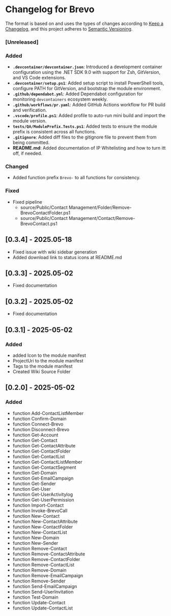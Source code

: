 # Changelog for Brevo

The format is based on and uses the types of changes according to [Keep a Changelog](https://keepachangelog.com/en/1.0.0/),
and this project adheres to [Semantic Versioning](https://semver.org/spec/v2.0.0.html).

### [Unreleased]

### Added
- **`.devcontainer/devcontainer.json`**: Introduced a development container configuration using the .NET SDK 9.0 with support for Zsh, GitVersion, and VS Code extensions.
- **`.devcontainer/setup.ps1`**: Added setup script to install PowerShell tools, configure PATH for GitVersion, and bootstrap the module environment.
- **`.github/dependabot.yml`**: Added Dependabot configuration for monitoring `devcontainers` ecosystem weekly.
- **`.github/workflows/pr.yaml`**: Added GitHub Actions workflow for PR build and verification.
- **`.vscode/profile.ps1`**: Added profile to auto-run mini build and import the module version.
- **`tests/QA/ModulePrefix.Tests.ps1`**: Added tests to ensure the module prefix is consistent across all functions.
- **`.gitignore`**: Added diff files to the gitignore file to prevent them from being committed.
- **README.md**: Added documentation of IP Whitelisting and how to turn itt off, if needed.

### Changed

- Added function prefix `Brevo-` to all functions for consistency.

### Fixed

- Fixed pipeline
  - source/Public/Contact Management/Folder/Remove-BrevoContactFolder.ps1
  - source/Public/Contact Management/Contact/Remove-BrevoContact.ps1


## [0.3.4] - 2025.05-18

- Fixed issue with wiki sidebar generation
- Added download link to status icons at README.md

## [0.3.3] - 2025.05-02

- Fixed documentation

## [0.3.2] - 2025.05-02

- Fixed documentation

## [0.3.1] - 2025-05-02

### Added

- added Icon to the module manifest
- ProjectUri to the module manifest
- Tags to the module manifest
- Created Wiki Source Folder

## [0.2.0] - 2025-05-02

### Added

- function Add-ContactListMember
- function Confirm-Domain
- function Connect-Brevo
- function Disconnect-Brevo
- function Get-Account
- function Get-Contact
- function Get-ContactAttribute
- function Get-ContactFolder
- function Get-ContactList
- function Get-ContactListMember
- function Get-ContactSegment
- function Get-Domain
- function Get-EmailCampaign
- function Get-Sender
- function Get-User
- function Get-UserActivitylog
- function Get-UserPermission
- function Import-Contact
- function Invoke-BrevoCall
- function New-Contact
- function New-ContactAttribute
- function New-ContactFolder
- function New-ContactList
- function New-Domain
- function New-Sender
- function Remove-Contact
- function Remove-ContactAttribute
- function Remove-ContactFolder
- function Remove-ContactList
- function Remove-Domain
- function Remove-EmailCampaign
- function Remove-Sender
- function Send-EmailCampaign
- function Send-UserInvitation
- function Test-Domain
- function Update-Contact
- function Update-ContactList
